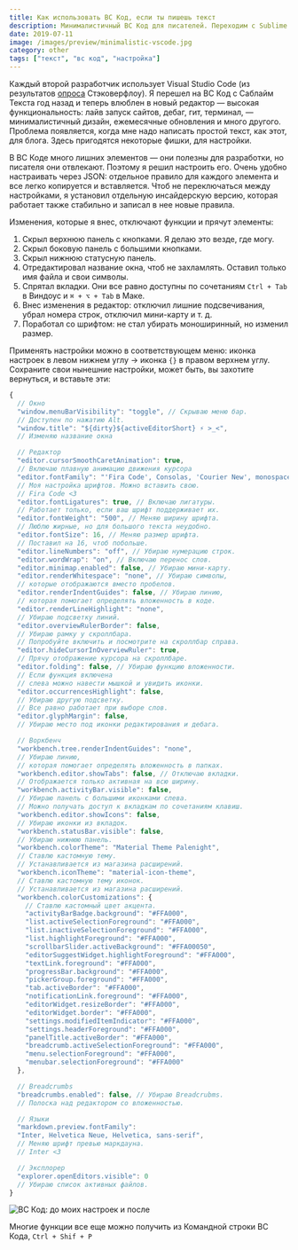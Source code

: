 ```yaml
---
title: Как использовать ВС Код, если ты пишешь текст
description: Минималистичный ВС Код для писателей. Переходим с Sublime Text. Расширения не нужны
date: 2019-07-11
image: /images/preview/minimalistic-vscode.jpg
category: other
tags: ["текст", "вс код", "настройка"]
---
```


Каждый второй разработчик использует Visual Studio Code (из результатов
[опроса](https://insights.stackoverflow.com/survey/2019#development-environments-and-tools)
Стэковерфлоу). Я перешел на ВС Код с Саблайм Текста год назад и теперь влюблен в
новый редактор — высокая функциональность: лайв запуск сайтов, дебаг, гит,
терминал, — минималистичный дизайн, ежемесячные обновления и много другого.
Проблема появляется, когда мне надо написать простой текст, как этот, для блога.
Здесь пригодятся некоторые фишки, для настройки.

В ВС Коде много лишних элементов — они полезны для разработки, но писателя они
отвлекают. Поэтому я решил настроить его. Очень удобно настраивать через JSON:
отдельное правило для каждого элемента и все легко копируется и вставляется.
Чтоб не переключаться между настройками, я установил отдельную инсайдерскую
версию, которая работает также стабильно и записал в нее новые правила.

Изменения, которые я внес, отключают функции и прячут элементы:

1. Скрыл верхнюю панель с кнопками. Я делаю это везде, где могу.
2. Скрыл боковую панель с большими кнопками.
3. Скрыл нижнюю статусную панель.
4. Отредактировал название окна, чтоб не захламлять. Оставил только имя файла и
   свои символы.
5. Спрятал вкладки. Они все равно доступны по сочетаниям `Ctrl + Tab` в
   Виндоус и `⌘ + ⌥ + Tab` в Маке.
6. Внес изменения в редактор: отключил лишние подсвечивания, убрал номера строк,
   отключил мини-карту и т. д.
7. Поработал со шрифтом: не стал убирать моноширинный, но изменил размер.

Применять настройки можно в соответствующем меню: иконка настроек в левом нижнем
углу → иконка `{}` в правом верхнем углу. Сохраните свои нынешние настройки,
может быть, вы захотите вернуться, и вставьте эти:

```javascript
{
  // Окно
  "window.menuBarVisibility": "toggle", // Скрываю меню бар.
  // Доступен по нажатию Alt.
  "window.title": "${dirty}${activeEditorShort} ⚡ >_<",
  // Изменяю название окна

  // Редактор
  "editor.cursorSmoothCaretAnimation": true,
  // Включаю плавную анимацию движения курсора
  "editor.fontFamily": "'Fira Code', Consolas, 'Courier New', monospace",
  // Моя настройка шрифтов. Можно вставить свою.
  // Fira Code <3
  "editor.fontLigatures": true, // Включаю лигатуры.
  // Работает только, если ваш шрифт поддерживает их.
  "editor.fontWeight": "500", // Меняю ширину шрифта.
  // Люблю жирные, но для большого текста неудобно.
  "editor.fontSize": 16, // Меняю размер шрифта.
  // Поставил на 16, чтоб побольше.
  "editor.lineNumbers": "off", // Убираю нумерацию строк.
  "editor.wordWrap": "on", // Включаю перенос слов.
  "editor.minimap.enabled": false, // Убираю мини-карту.
  "editor.renderWhitespace": "none", // Убираю символы,
  // которые отображаются вместо пробелов.
  "editor.renderIndentGuides": false, // Убираю линию,
  // которая помогает определять вложенность в коде.
  "editor.renderLineHighlight": "none",
  // Убираю подсветку линий.
  "editor.overviewRulerBorder": false,
  // Убираю рамку у скроллбара.
  // Попробуйте включить и посмотрите на скроллбар справа.
  "editor.hideCursorInOverviewRuler": true,
  // Прячу отображение курсора на скроллбаре.
  "editor.folding": false, // Убираю функцию вложенности.
  // Если функция включена
  // слева можно навести мышкой и увидить иконки.
  "editor.occurrencesHighlight": false,
  // Убираю другую подсветку.
  // Все равно работает при выборе слов.
  "editor.glyphMargin": false,
  // Убираю место под иконки редактирования и дебага.

  // Воркбенч
  "workbench.tree.renderIndentGuides": "none",
  // Убираю линию,
  // которая помогает определять вложенность в папках.
  "workbench.editor.showTabs": false, // Отключаю вкладки.
  // Отображается только активная на всю ширину.
  "workbench.activityBar.visible": false,
  // Убираю панель с большими иконками слева.
  // Можно получать доступ к вкладкам по сочетаниям клавиш.
  "workbench.editor.showIcons": false,
  // Убираю иконки из вкладок.
  "workbench.statusBar.visible": false,
  // Убираю нижнюю панель.
  "workbench.colorTheme": "Material Theme Palenight",
  // Ставлю кастомную тему.
  // Устанавливается из магазина расширений.
  "workbench.iconTheme": "material-icon-theme",
  // Ставлю кастомную тему иконок.
  // Устанавливается из магазина расширений.
  "workbench.colorCustomizations": {
    // Ставлю кастомный цвет акцента.
    "activityBarBadge.background": "#FFA000",
    "list.activeSelectionForeground": "#FFA000",
    "list.inactiveSelectionForeground": "#FFA000",
    "list.highlightForeground": "#FFA000",
    "scrollbarSlider.activeBackground": "#FFA00050",
    "editorSuggestWidget.highlightForeground": "#FFA000",
    "textLink.foreground": "#FFA000",
    "progressBar.background": "#FFA000",
    "pickerGroup.foreground": "#FFA000",
    "tab.activeBorder": "#FFA000",
    "notificationLink.foreground": "#FFA000",
    "editorWidget.resizeBorder": "#FFA000",
    "editorWidget.border": "#FFA000",
    "settings.modifiedItemIndicator": "#FFA000",
    "settings.headerForeground": "#FFA000",
    "panelTitle.activeBorder": "#FFA000",
    "breadcrumb.activeSelectionForeground": "#FFA000",
    "menu.selectionForeground": "#FFA000",
    "menubar.selectionForeground": "#FFA000"
  },

  // Breadcrumbs
  "breadcrumbs.enabled": false, // Убираю Breadcrubms.
  // Полоска над редактором со вложенностью.

  // Языки
  "markdown.preview.fontFamily":
  "Inter, Helvetica Neue, Helvetica, sans-serif",
  // Меняю шрифт превью маркдауна.
  // Inter <3

  // Эксплорер
  "explorer.openEditors.visible": 0
  // Убираю список активных файлов.
}
```

![ВС Код: до моих настроек и после](/images/vscode-transform.jpg)

Многие функции все еще можно получить из Командной строки ВС Кода,
`Ctrl + Shif + P`
